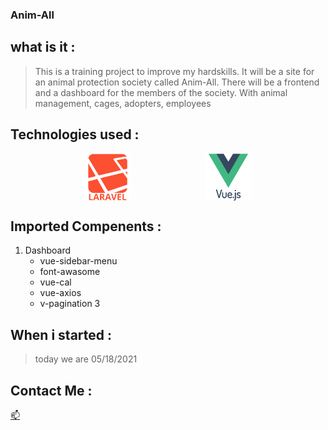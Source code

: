 ### Anim-All

## what is it :

> This is a training project to improve my hardskills.
>It will be a site for an animal protection society called Anim-All.
>There will be a frontend and a dashboard for the members of the society.
>With animal management, cages, adopters, employees 

## Technologies used :

<div style="display:flex;flex-direction:row; justify-content:space-evenly;"> 
    <img src="https://raw.githubusercontent.com/devicons/devicon/7a4ca8aa871d6dca81691e018d31eed89cb70a76/icons/laravel/laravel-plain-wordmark.svg" width="75" height="75" style="display:flex;"/>
    <img src="https://raw.githubusercontent.com/devicons/devicon/7a4ca8aa871d6dca81691e018d31eed89cb70a76/icons/vuejs/vuejs-original-wordmark.svg" width="75" height="75" />
</div>

## Imported Compenents : 
1. Dashboard
    * vue-sidebar-menu
    * font-awasome
    * vue-cal
    * vue-axios
    * v-pagination 3

## When i started : 

> today we are 05/18/2021 

## Contact Me :
[:mailbox:](mailto:delvaux.robby@protonmail.com)

